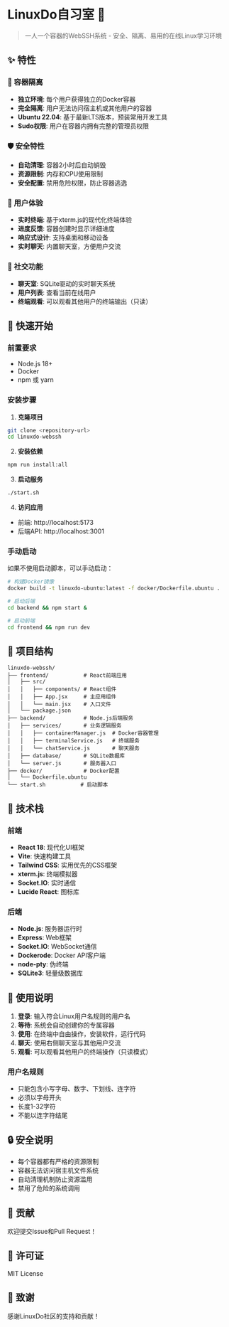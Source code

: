 # LinuxDo自习室 🐧

> 一人一个容器的WebSSH系统 - 安全、隔离、易用的在线Linux学习环境

## ✨ 特性

### 🐳 容器隔离
- **独立环境**: 每个用户获得独立的Docker容器
- **完全隔离**: 用户无法访问宿主机或其他用户的容器
- **Ubuntu 22.04**: 基于最新LTS版本，预装常用开发工具
- **Sudo权限**: 用户在容器内拥有完整的管理员权限

### 🛡️ 安全特性
- **自动清理**: 容器2小时后自动销毁
- **资源限制**: 内存和CPU使用限制
- **安全配置**: 禁用危险权限，防止容器逃逸

### 🎨 用户体验
- **实时终端**: 基于xterm.js的现代化终端体验
- **进度反馈**: 容器创建时显示详细进度
- **响应式设计**: 支持桌面和移动设备
- **实时聊天**: 内置聊天室，方便用户交流

### 💬 社交功能
- **聊天室**: SQLite驱动的实时聊天系统
- **用户列表**: 查看当前在线用户
- **终端观看**: 可以观看其他用户的终端输出（只读）

## 🚀 快速开始

### 前置要求
- Node.js 18+
- Docker
- npm 或 yarn

### 安装步骤

1. **克隆项目**
```bash
git clone <repository-url>
cd linuxdo-webssh
```

2. **安装依赖**
```bash
npm run install:all
```

3. **启动服务**
```bash
./start.sh
```

4. **访问应用**
- 前端: http://localhost:5173
- 后端API: http://localhost:3001

### 手动启动

如果不使用启动脚本，可以手动启动：

```bash
# 构建Docker镜像
docker build -t linuxdo-ubuntu:latest -f docker/Dockerfile.ubuntu .

# 启动后端
cd backend && npm start &

# 启动前端
cd frontend && npm run dev
```

## 📁 项目结构

```
linuxdo-webssh/
├── frontend/           # React前端应用
│   ├── src/
│   │   ├── components/ # React组件
│   │   ├── App.jsx     # 主应用组件
│   │   └── main.jsx    # 入口文件
│   └── package.json
├── backend/            # Node.js后端服务
│   ├── services/       # 业务逻辑服务
│   │   ├── containerManager.js  # Docker容器管理
│   │   ├── terminalService.js   # 终端服务
│   │   └── chatService.js       # 聊天服务
│   ├── database/       # SQLite数据库
│   └── server.js       # 服务器入口
├── docker/             # Docker配置
│   └── Dockerfile.ubuntu
└── start.sh           # 启动脚本
```

## 🔧 技术栈

### 前端
- **React 18**: 现代化UI框架
- **Vite**: 快速构建工具
- **Tailwind CSS**: 实用优先的CSS框架
- **xterm.js**: 终端模拟器
- **Socket.IO**: 实时通信
- **Lucide React**: 图标库

### 后端
- **Node.js**: 服务器运行时
- **Express**: Web框架
- **Socket.IO**: WebSocket通信
- **Dockerode**: Docker API客户端
- **node-pty**: 伪终端
- **SQLite3**: 轻量级数据库

## 🎯 使用说明

1. **登录**: 输入符合Linux用户名规则的用户名
2. **等待**: 系统会自动创建你的专属容器
3. **使用**: 在终端中自由操作，安装软件，运行代码
4. **聊天**: 使用右侧聊天室与其他用户交流
5. **观看**: 可以观看其他用户的终端操作（只读模式）

### 用户名规则
- 只能包含小写字母、数字、下划线、连字符
- 必须以字母开头
- 长度1-32字符
- 不能以连字符结尾

## 🔒 安全说明

- 每个容器都有严格的资源限制
- 容器无法访问宿主机文件系统
- 自动清理机制防止资源滥用
- 禁用了危险的系统调用

## 🤝 贡献

欢迎提交Issue和Pull Request！

## 📄 许可证

MIT License

## 🙏 致谢

感谢LinuxDo社区的支持和贡献！